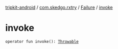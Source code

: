 [tripkit-android](../../index.md) / [com.skedgo.rxtry](../index.md) / [Failure](index.md) / [invoke](./invoke.md)

# invoke

`operator fun invoke(): `[`Throwable`](https://kotlinlang.org/api/latest/jvm/stdlib/kotlin/-throwable/index.html)